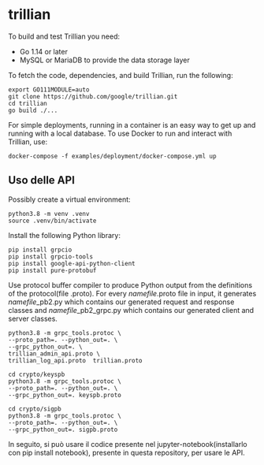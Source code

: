 # trillian
To build and test Trillian you need:
- Go 1.14 or later
- MySQL or MariaDB to provide the data storage layer

To fetch the code, dependencies, and build Trillian, run the following:
```
export GO111MODULE=auto
git clone https://github.com/google/trillian.git
cd trillian
go build ./...
```

For simple deployments, running in a container is an easy way to get up and running with a local database. To use Docker to run and interact with Trillian, use:
```
docker-compose -f examples/deployment/docker-compose.yml up
```

## Uso delle API
Possibly create a virtual environment:
```
python3.8 -m venv .venv
source .venv/bin/activate
```
Install the following Python library:
```
pip install grpcio
pip install grpcio-tools
pip install google-api-python-client
pip install pure-protobuf
```
Use protocol buffer compiler to produce Python output from the definitions of the protocol(file .proto). For every *namefile*.proto file in input, it generates *namefile*_pb2.py which contains our generated request and response classes and *namefile*_pb2_grpc.py which contains our generated client and server classes.
```
python3.8 -m grpc_tools.protoc \
--proto_path=. --python_out=. \
--grpc_python_out=. \
trillian_admin_api.proto \
trillian_log_api.proto	trillian.proto 

cd crypto/keyspb
python3.8 -m grpc_tools.protoc \
--proto_path=. --python_out=. \
--grpc_python_out=. keyspb.proto

cd crypto/sigpb
python3.8 -m grpc_tools.protoc \
--proto_path=. --python_out=. \
--grpc_python_out=. sigpb.proto
```
In seguito, si può usare il codice presente nel jupyter-notebook(installarlo con pip install notebook), presente in questa repository, per usare le API.